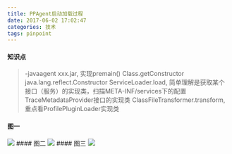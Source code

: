```yaml
---
title: PPAgent启动加载过程
date: 2017-06-02 17:02:47
categories: 技术
tags: pinpoint
---
```

#### 知识点
> -javaagent xxx.jar,  实现premain()
> Class.getConstructor
> java.lang.reflect.Constructor
> ServiceLoader.load, 简单理解是获取某个接口（服务）的实现类，扫描META-INF/services下的配置
> TraceMetadataProvider接口的实现类
> ClassFileTransformer.transform, 重点看ProfilePluginLoader实现类


#### 图一
<img src="/img/article/PPAgent启动加载过程.jpg"/>
#### 图二
<img src="/img/article/DefaultTraceMetadataLoaderService加载过程.jpg"/>
#### 图三
<img src="/img/article/DefaultAgent加载过程.jpg"/>
